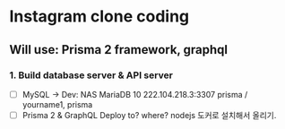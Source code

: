 # Instagram clone coding

## Will use: Prisma 2 framework, graphql

### 1. Build database server & API server

- [ ] MySQL -> Dev: NAS MariaDB 10 222.104.218.3:3307 prisma / yourname1, prisma
- [ ] Prisma 2 & GraphQL Deploy to? where? nodejs 도커로 설치해서 올리기.
